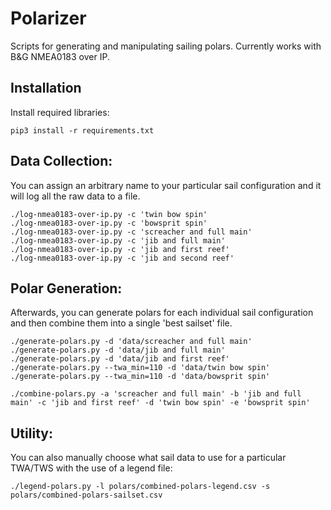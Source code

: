 # Polarizer
Scripts for generating and manipulating sailing polars.  Currently works with B&G NMEA0183 over IP.

## Installation

Install required libraries:

~~~
pip3 install -r requirements.txt
~~~

## Data Collection:

You can assign an arbitrary name to your particular sail configuration and it will log all the raw data to a file.

~~~
./log-nmea0183-over-ip.py -c 'twin bow spin'
./log-nmea0183-over-ip.py -c 'bowsprit spin'
./log-nmea0183-over-ip.py -c 'screacher and full main'
./log-nmea0183-over-ip.py -c 'jib and full main'
./log-nmea0183-over-ip.py -c 'jib and first reef'
./log-nmea0183-over-ip.py -c 'jib and second reef'
~~~

## Polar Generation:

Afterwards, you can generate polars for each individual sail configuration and then combine them into a single 'best sailset' file.

~~~
./generate-polars.py -d 'data/screacher and full main'
./generate-polars.py -d 'data/jib and full main'
./generate-polars.py -d 'data/jib and first reef'
./generate-polars.py --twa_min=110 -d 'data/twin bow spin'
./generate-polars.py --twa_min=110 -d 'data/bowsprit spin'

./combine-polars.py -a 'screacher and full main' -b 'jib and full main' -c 'jib and first reef' -d 'twin bow spin' -e 'bowsprit spin'
~~~

## Utility:

You can also manually choose what sail data to use for a particular TWA/TWS with the use of a legend file:

~~~
./legend-polars.py -l polars/combined-polars-legend.csv -s polars/combined-polars-sailset.csv
~~~
